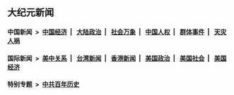 ## 大纪元新闻

#### 中国新闻 &nbsp;>&nbsp; [中国经济](indexes/ncid283/README.md?06150445) &nbsp;| &nbsp; [大陆政治](indexes/ncid277/README.md?06150445) &nbsp;| &nbsp; [社会万象](indexes/ncid282/README.md?06150445) &nbsp;| &nbsp; [中国人权](indexes/ncid278/README.md?06150445) &nbsp;| &nbsp; [群体事件](indexes/ncid279/README.md?06150445) &nbsp;| &nbsp; [天灾人祸](indexes/ncid280/README.md?06150445)

#### 国际新闻 &nbsp;>&nbsp; [美中关系](indexes/nf1412576/README.md?06150445) &nbsp;| &nbsp; [台湾新闻](indexes/ncid1349361/README.md?06150445) &nbsp;| &nbsp; [香港新闻](indexes/ncid1349362/README.md?06150445) &nbsp;| &nbsp; [美国政治](indexes/ncid1078159/README.md?06150445) &nbsp;| &nbsp; [美国社会](indexes/ncid1078160/README.md?06150445) &nbsp;| &nbsp; [美国经济](indexes/ncid1078158/README.md?06150445)

#### 特别专题 &nbsp;>&nbsp; [中共百年历史](https://github.com/easy2view/epoch-special/blob/master/README.md?06150445)  
